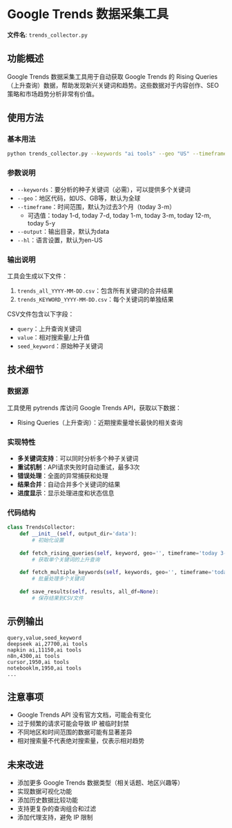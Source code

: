 # Google Trends 数据采集工具

**文件名**: `trends_collector.py`

## 功能概述

Google Trends 数据采集工具用于自动获取 Google Trends 的 Rising Queries（上升查询）数据，帮助发现新兴关键词和趋势。这些数据对于内容创作、SEO策略和市场趋势分析非常有价值。

## 使用方法

### 基本用法

```bash
python trends_collector.py --keywords "ai tools" --geo "US" --timeframe "today 3-m"
```

### 参数说明

- `--keywords`：要分析的种子关键词（必需），可以提供多个关键词
- `--geo`：地区代码，如US、GB等，默认为全球
- `--timeframe`：时间范围，默认为过去3个月（today 3-m）
  - 可选值：today 1-d, today 7-d, today 1-m, today 3-m, today 12-m, today 5-y
- `--output`：输出目录，默认为data
- `--hl`：语言设置，默认为en-US

### 输出说明

工具会生成以下文件：

1. `trends_all_YYYY-MM-DD.csv`：包含所有关键词的合并结果
2. `trends_KEYWORD_YYYY-MM-DD.csv`：每个关键词的单独结果

CSV文件包含以下字段：
- `query`：上升查询关键词
- `value`：相对搜索量/上升值
- `seed_keyword`：原始种子关键词

## 技术细节

### 数据源

工具使用 pytrends 库访问 Google Trends API，获取以下数据：
- Rising Queries（上升查询）：近期搜索量增长最快的相关查询

### 实现特性

- **多关键词支持**：可以同时分析多个种子关键词
- **重试机制**：API请求失败时自动重试，最多3次
- **错误处理**：全面的异常捕获和处理
- **结果合并**：自动合并多个关键词的结果
- **进度显示**：显示处理进度和状态信息

### 代码结构

```python
class TrendsCollector:
    def __init__(self, output_dir='data'):
        # 初始化设置
        
    def fetch_rising_queries(self, keyword, geo='', timeframe='today 3-m', hl='en-US'):
        # 获取单个关键词的上升查询
        
    def fetch_multiple_keywords(self, keywords, geo='', timeframe='today 3-m', hl='en-US'):
        # 批量处理多个关键词
        
    def save_results(self, results, all_df=None):
        # 保存结果到CSV文件
```

## 示例输出

```
query,value,seed_keyword
deepseek ai,27700,ai tools
napkin ai,11150,ai tools
n8n,4300,ai tools
cursor,1950,ai tools
notebooklm,1950,ai tools
...
```

## 注意事项

- Google Trends API 没有官方文档，可能会有变化
- 过于频繁的请求可能会导致 IP 被临时封禁
- 不同地区和时间范围的数据可能有显著差异
- 相对搜索量不代表绝对搜索量，仅表示相对趋势

## 未来改进

- 添加更多 Google Trends 数据类型（相关话题、地区兴趣等）
- 实现数据可视化功能
- 添加历史数据比较功能
- 支持更复杂的查询组合和过滤
- 添加代理支持，避免 IP 限制